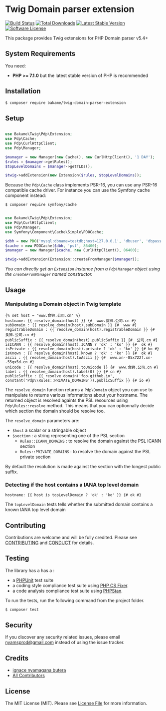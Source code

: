 Twig Domain parser extension
===========================

[![Build Status][ico-travis]][link-travis]
[![Total Downloads][ico-packagist]][link-packagist]
[![Latest Stable Version][ico-release]][link-release]
[![Software License][ico-license]][link-license]

This package provides Twig extensions for PHP Domain parser v5.4+


System Requirements
-------

You need:

- **PHP >= 7.1.0** but the latest stable version of PHP is recommended

Installation
--------

```bash
$ composer require bakame/twig-domain-parser-extension
```

Setup
--------

~~~php

use Bakame\Twig\Pdp\Extension;
use Pdp\Cache;
use Pdp\CurlHttpClient;
use Pdp\Manager;

$manager = new Manager(new Cache(), new CurlHttpClient(), '1 DAY');
$rules = $manager->getRules();
$topLevelDomains = $manager->getTLDs();

$twig->addExtension(new Extension($rules, $topLevelDomains));
~~~

Because the `Pdp\Cache` class implements PSR-16, you can use any PSR-16 compatible cache driver. For instance you can use the Symfony cache component instead:

```bash
$ composer require symfony/cache
```

~~~php

use Bakame\Twig\Pdp\Extension;
use Pdp\CurlHttpClient;
use Pdp\Manager;
use Symfony\Component\Cache\Simple\PDOCache;

$dbh = new PDO('mysql:dbname=testdb;host=127.0.0.1', 'dbuser', 'dbpass');
$cache = new PDOCache($dbh, 'psl', 86400);
$manager = new Manager($cache, new CurlHttpClient(), 86400);

$twig->addExtension(Extension::createFromManager($manager));
~~~

*You can directly get an `Extension` instance from a `Pdp\Manager` object using the `createFromManager` named constructor.*

Usage
--------

### Manipulating a Domain object in Twig template

~~~twig
{% set host = 'www.食狮.公司.cn' %}
hostname: {{ resolve_domain(host) }} {#  www.食狮.公司.cn #}
subDomain : {{ resolve_domain(host).subDomain }} {#  www #}
registrableDomain : {{ resolve_domain(host).registrableDomain }} {#  食狮.公司.cn #}
publicSuffix : {{ resolve_domain(host).publicSuffix }} {#  公司.cn #}
isICANN : {{ resolve_domain(host).ICANN ? 'ok' : 'ko' }} {#  ok #}
isPrivate : {{ resolve_domain(host).private ? 'ok' : 'ko' }} {# ko #}
isKnown : {{ resolve_domain(host).known ? 'ok' : 'ko' }} {#  ok #}
ascii : {{ resolve_domain(host).toAscii }} {#  www.xn--85x722f.xn--55qx5d.cn #}
unicode : {{ resolve_domain(host).toUnicode }} {#  www.食狮.公司.cn #}
label : {{ resolve_domain(host).label(0) }} {# cn #}
publicSuffix : {{ resolve_domain('foo.github.io', constant('Pdp\\Rules::PRIVATE_DOMAINS')).publicSuffix }} {# io #}
~~~

The `resolve_domain` function returns a `Pdp\Domain` object you can use to manipulate to returns various informations about your hostname. The returned object is resolved againts the PSL resources using `Pdp\Rules::resolve` method. This means that you can optionnally decide which section the domain should be resolve too.

The `resolve_domain` parameters are:

- `$host` a scalar or a stringable object
- `$section` : a string representing one of the PSL section
    - `Rules::ICANN_DOMAINS` : to resolve the domain against the PSL ICANN section
    - `Rules::PRIVATE_DOMAINS` : to resolve the domain against the PSL private section

By default the resolution is made against the section with the longest public suffix.

### Detecting if the host contains a IANA top level domain

~~~twig
hostname: {{ host is topLevelDomain ? 'ok' : 'ko' }} {# ok #}
~~~

The `topLevelDomain` tests tells whether the submitted domain contains a known IANA top level domain

Contributing
-------

Contributions are welcome and will be fully credited. Please see [CONTRIBUTING](.github/CONTRIBUTING.md) and [CONDUCT](CONDUCT.md) for details.

Testing
-------

The library has a has a :

- a [PHPUnit](https://phpunit.de) test suite
- a coding style compliance test suite using [PHP CS Fixer](http://cs.sensiolabs.org/).
- a code analysis compliance test suite using [PHPStan](https://github.com/phpstan/phpstan).

To run the tests, run the following command from the project folder.

``` bash
$ composer test
```

Security
-------

If you discover any security related issues, please email nyamsprod@gmail.com instead of using the issue tracker.

Credits
-------

- [ignace nyamagana butera](https://github.com/nyamsprod)
- [All Contributors](https://github.com/thephpleague/uri-query-parser/contributors)

License
-------

The MIT License (MIT). Please see [License File](LICENSE) for more information.


[ico-travis]: https://img.shields.io/travis/bakame-php/twig-domain-parser-extension/master.svg?style=flat-square
[ico-packagist]: https://img.shields.io/packagist/dt/bakame/twig-domain-parser-extension.svg?style=flat-square
[ico-release]: https://img.shields.io/github/release/bakame-php/twig-domain-parser-extension.svg?style=flat-square
[ico-license]: https://img.shields.io/badge/license-MIT-brightgreen.svg?style=flat-square

[link-travis]: https://travis-ci.org/bakame-php/twig-domain-parser-extension
[link-packagist]: https://packagist.org/packages/bakame/twig-domain-parser-extension
[link-release]: https://github.com/bakame-php/twig-domain-parser-extension/releases
[link-license]: https://github.com/bakame-php/twig-domain-parser-extension/blob/master/LICENSE